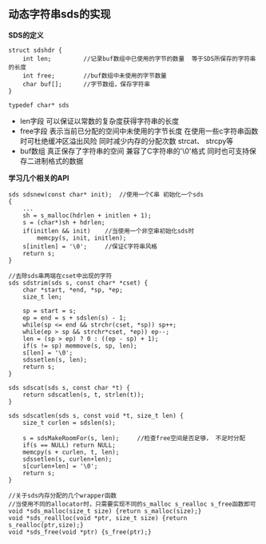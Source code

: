 ## 动态字符串sds的实现 

**SDS的定义**
```
struct sdshdr {
    int len;         //记录buf数组中已使用的字节的数量  等于SDS所保存的字符串的长度
    int free;        //buf数组中未使用的字节数量
    char buf[];      //字节数组，保存字符串
}

typedef char* sds
```
- len字段   可以保证以常数的复杂度获得字符串的长度
- free字段  表示当前已分配的空间中未使用的字节长度
            在使用一些c字符串函数时可杜绝缓冲区溢出风险 同时减少内存的分配次数
            strcat、 strcpy等
- buf数组   真正保存了字符串的空间
            兼容了C字符串的'\0'格式  同时也可支持保存二进制格式的数据

**学习几个相关的API**
```
sds sdsnew(const char* init);  //使用一个C串 初始化一个sds
{
    ...
    sh = s_malloc(hdrlen + initlen + 1);
    s = (char*)sh + hdrlen;
    if(initlen && init)    //当使用一个非空串初始化sds时
        memcpy(s, init, initlen);
    s[initlen] = '\0';     //保证C字符串风格
    return s;
}

//去除sds串两端在cset中出现的字符
sds sdstrim(sds s, const char* *cset) {
    char *start, *end, *sp, *ep;
    size_t len;
    
    sp = start = s;
    ep = end = s + sdslen(s) - 1;
    while(sp <= end && strchr(cset, *sp)) sp++;
    while(ep > sp && strchr*cset, *ep)) ep--;
    len = (sp > ep) ? 0 : ((ep - sp) + 1);
    if(s != sp) memmove(s, sp, len);
    s[len] = '\0';
    sdssetlen(s, len);
    return s;
}

sds sdscat(sds s, const char *t) {
    return sdscatlen(s, t, strlen(t));
}

sds sdscatlen(sds s, const void *t, size_t len) {
    size_t curlen = sdslen(s);
    
    s = sdsMakeRoomFor(s, len);     //检查free空间是否足够， 不足时分配
    if(s == NULL) return NULL;
    memcpy(s + curlen, t, len);
    sdssetlen(s, curlen+len);
    s[curlen+len] = '\0';
    return s;
}

//关于sds内存分配的几个wrapper函数
//当使用不同的allocator时，只需要实现不同的s_malloc s_realloc s_free函数即可
void *sds_malloc(size_t size) {return s_malloc(size);}
void *sds_reallloc(void *ptr, size_t size) {return s_realloc(ptr,size);}
void *sds_free(void *ptr) {s_free(ptr);}
```